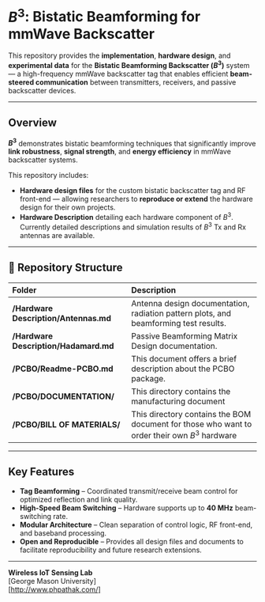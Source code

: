 #  $B^3$: Bistatic Beamforming for mmWave Backscatter

This repository provides the **implementation**, **hardware design**, and **experimental data** for the **Bistatic Beamforming Backscatter ($B^3$)** system — a high-frequency mmWave backscatter tag that enables efficient **beam-steered communication** between transmitters, receivers, and passive backscatter devices.

---

##  Overview

**$B^3$** demonstrates bistatic beamforming techniques that significantly improve **link robustness**, **signal strength**, and **energy efficiency** in mmWave backscatter systems.

This repository includes:
- **Hardware design files** for the custom bistatic backscatter tag and RF front-end — allowing researchers to **reproduce or extend** the hardware design for their own projects.  
- **Hardware Description** detailing each hardware component of $B^3$. Currently detailed descriptions and simulation results of $B^3$ Tx and Rx antennas are available.

---

## 📁 Repository Structure

| Folder | Description |
|:--|:--|
| **/Hardware Description/Antennas.md** | Antenna design documentation, radiation pattern plots, and beamforming test results. |
| **/Hardware Description/Hadamard.md** | Passive Beamforming Matrix Design documentation. |
| **/PCBO/Readme-PCBO.md** | This document offers a brief description about the PCBO package. |
| **/PCBO/DOCUMENTATION/** | This directory contains the manufacturing document |
| **/PCBO/BILL OF MATERIALS/** | This directory contains the BOM document for those who want to order their own $B^3$ hardware |

---

## Key Features

- **Tag Beamforming** – Coordinated transmit/receive beam control for optimized reflection and link quality.  
- **High-Speed Beam Switching** – Hardware supports up to **40 MHz** beam-switching rate.  
- **Modular Architecture** – Clean separation of control logic, RF front-end, and baseband processing.  
- **Open and Reproducible** – Provides all design files and documents to facilitate reproducibility and future research extensions.

---



**Wireless IoT Sensing Lab**  
[George Mason University]  
[http://www.phpathak.com/]
